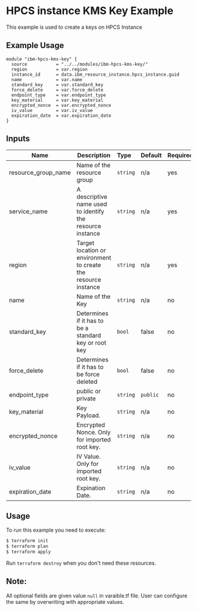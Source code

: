# HPCS instance KMS Key Example

This example is used to create a keys on HPCS Instance
## Example Usage
```
module "ibm-hpcs-kms-key" {
  source           = "../../modules/ibm-hpcs-kms-key/"
  region           = var.region
  instance_id      = data.ibm_resource_instance.hpcs_instance.guid
  name             = var.name
  standard_key     = var.standard_key
  force_delete     = var.force_delete
  endpoint_type    = var.endpoint_type
  key_material     = var.key_material
  encrypted_nonce  = var.encrypted_nonce
  iv_value         = var.iv_value
  expiration_date  = var.expiration_date
}

```

<!-- BEGINNING OF PRE-COMMIT-TERRAFORM DOCS HOOK -->
## Inputs

| Name                     | Description                                                    | Type   |Default    |Required |
|--------------------------|----------------------------------------------------------------|:-------|:----------|:--------|
| resource\_group_name     | Name of the resource group                                     |`string`| n/a       | yes     |
| service_name             | A descriptive name used to identify the resource instance      |`string`| n/a       | yes     |
| region                   | Target location or environment to create the resource instance |`string`| n/a       | yes     |
| name                     | Name of the Key                                                |`string`| n/a       | no      |
| standard_key             | Determines if it has to be a standard key or root key          |`bool`  | false     | no      |
| force_delete             | Determines if it has to be force deleted                       |`bool`  | false     | no      |
| endpoint_type            | public or private                                              |`string`| `public`  | no      |
| key_material             | Key Payload.                                                   |`string`| n/a       | no      |
| encrypted_nonce          | Encrypted Nonce. Only for imported root key.                   |`string`| n/a       | no      |
| iv_value                 | IV Value. Only for imported root key.                          |`string`| n/a       | no      |
| expiration_date          | Expination Date.                                               |`string`| n/a       | no      |

<!-- END OF PRE-COMMIT-TERRAFORM DOCS HOOK -->

## Usage

To run this example you need to execute:

```bash
$ terraform init
$ terraform plan 
$ terraform apply
```

Run `terraform destroy` when you don't need these resources.

 ## Note:
 All optional fields are given value `null` in varaible.tf file. User can configure the same by overwriting with appropriate values.